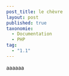 ```yaml
---
post_title: le chèvre
layout: post
published: true
taxonomie:
  - Documentation
  - PHP
tag:
  - "1.1"
---
```


aaaaaa

